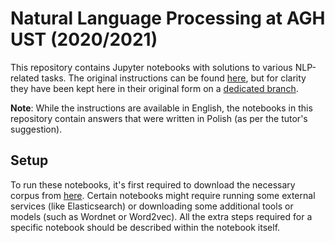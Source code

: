 # Natural Language Processing at AGH UST (2020/2021)

This repository contains Jupyter notebooks with solutions to various NLP-related tasks. The original instructions can be found [here](https://github.com/apohllo/nlp), but for clarity they have been kept here in their original form on a [dedicated branch](https://github.com/jplewa/PJN-AGH/tree/task-descriptions).

**Note**: While the instructions are available in English, the notebooks in this repository contain answers that were written in Polish (as per the tutor's suggestion).

## Setup

To run these notebooks, it's first required to download the necessary corpus from [here](http://apohllo.pl/text/ustawy.tar.gz). Certain notebooks might require running some external services (like Elasticsearch) or downloading some additional tools or models (such as Wordnet or Word2vec). All the extra steps required for a specific notebook should be described within the notebook itself.

